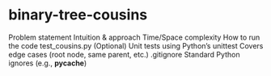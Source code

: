 # binary-tree-cousins

Problem statement
Intuition & approach
Time/Space complexity
How to run the code
test_cousins.py (Optional)
Unit tests using Python’s unittest
Covers edge cases (root node, same parent, etc.)
.gitignore
Standard Python ignores (e.g., __pycache__)
